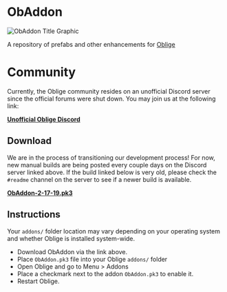 # ObAddon
![ObAddon Title Graphic](https://i.imgur.com/ux4QNv1.png)

A repository of prefabs and other enhancements for [Oblige](http://oblige.sourceforge.net/)

# Community
Currently, the Oblige community resides on an unofficial Discord server since the official forums were shut down. You may join us at the following link:

[**Unofficial Oblige Discord**](https://discord.gg/AFws8ty)

## Download
We are in the process of transitioning our development process! For now, new manual builds are being posted every couple days on the Discord server linked above. If the build linked below is very old, please check the `#readme` channel on the server to see if a newer build is available.

[**ObAddon-2-17-19.pk3**](https://cdn.discordapp.com/attachments/405211037344989184/546694387414073347/ObAddon-2-17-19.pk3)

## Instructions

Your `addons/` folder location may vary depending on your operating system and whether Oblige is installed system-wide.

* Download ObAddon via the link above.
* Place `ObAddon.pk3` file into your Oblige `addons/` folder
* Open Oblige and go to Menu > Addons
* Place a checkmark next to the addon `ObAddon.pk3` to enable it.
* Restart Oblige.
